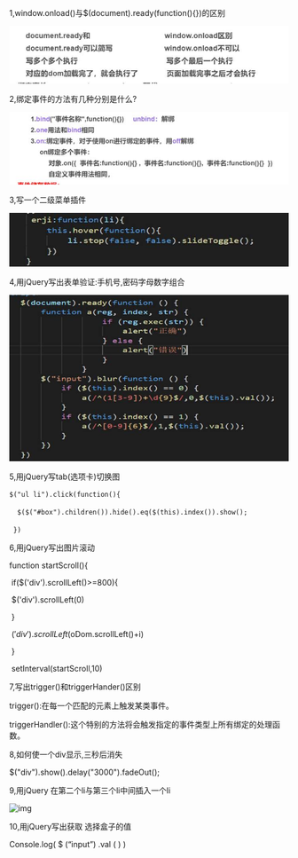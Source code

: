 1,window.onload()与$(document).ready(function(){})的区别

![clip_image002](img/clip_image002.jpg)

2,绑定事件的方法有几种分别是什么?

![clip_image004](img/clip_image004.jpg)

3,写一个二级菜单插件

![clip_image006](img/clip_image006.jpg)

4,用jQuery写出表单验证:手机号,密码字母数字组合

![clip_image008](img/clip_image008.jpg)

5,用jQuery写tab(选项卡)切换图

```
$("ul li").click(function(){

  $($("#box").children()).hide().eq($(this).index()).show();

 })
```

6,用jQuery写出图片滚动

function startScroll(){

​    if($('div').scrollLeft()>=800){

​      $('div').scrollLeft(0)

​        }

​    $('div').scrollLeft($oDom.scrollLeft()+i)

​      }

​    setInterval(startScroll,10)

7,写出trigger()和triggerHander()区别

trigger():在每一个匹配的元素上触发某类事件。

triggerHandler():这个特别的方法将会触发指定的事件类型上所有绑定的处理函数。

8,如何使一个div显示,三秒后消失

$("div").show().delay("3000").fadeOut();

9,用jQuery 在第二个li与第三个li中间插入一个li

![img](file:///C:/Users/云怎么~1/AppData/Local/Temp/msohtmlclip1/01/clip_image010.jpg)

10,用jQuery写出获取 选择盒子的值

Console.log( $ (“input”) .val ( ) )